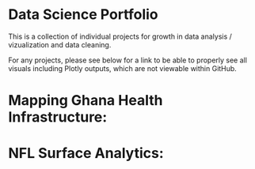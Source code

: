 # Data Science Portfolio
This is a collection of individual projects for growth in data analysis / vizualization and data cleaning.

For any projects, please see below for a link to be able to properly see all visuals including Plotly outputs, which are not viewable within GitHub.

# Mapping Ghana Health Infrastructure: 


# NFL Surface Analytics:
